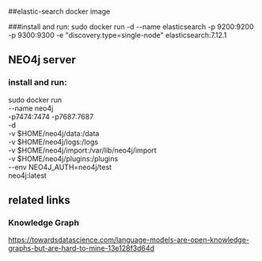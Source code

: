 ##elastic-search docker image

###install and run:
sudo docker run -d --name elasticsearch -p 9200:9200 -p 9300:9300 -e "discovery.type=single-node" elasticsearch:7.12.1

## NEO4j server

### install and run:
sudo docker run \
--name neo4j \
-p7474:7474 -p7687:7687 \
-d \
-v $HOME/neo4j/data:/data \
-v $HOME/neo4j/logs:/logs \
-v $HOME/neo4j/import:/var/lib/neo4j/import \
-v $HOME/neo4j/plugins:/plugins \
--env NEO4J_AUTH=neo4j/test \
neo4j:latest

## related links

### Knowledge Graph
https://towardsdatascience.com/language-models-are-open-knowledge-graphs-but-are-hard-to-mine-13e128f3d64d



